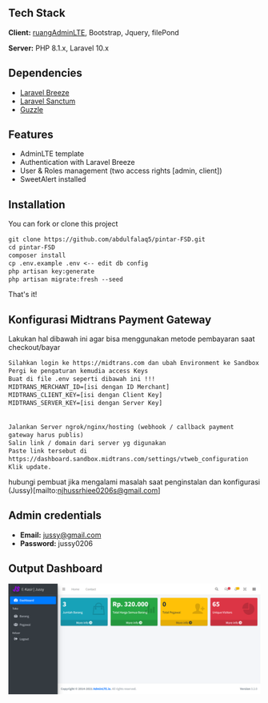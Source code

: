 ## Tech Stack

**Client:** [ruangAdminLTE](https://github.com/indrijunanda/RuangAdmin), Bootstrap, Jquery, filePond

**Server:** PHP 8.1.x, Laravel 10.x


## Dependencies

- [Laravel Breeze](https://github.com/laravel/breeze)
- [Laravel Sanctum](https://laravel.com/docs/10.x/sanctum#main-content)
- [Guzzle](https://github.com/guzzle/guzzle)


## Features

- AdminLTE template
- Authentication with Laravel Breeze
- User & Roles management (two access rights [admin, client])
- SweetAlert installed


## Installation 

You can fork or clone this project

``` 
git clone https://github.com/abdulfalaq5/pintar-FSD.git
cd pintar-FSD
composer install
cp .env.example .env <-- edit db config
php artisan key:generate
php artisan migrate:fresh --seed
```
That's it!

## Konfigurasi Midtrans Payment Gateway

Lakukan hal dibawah ini agar bisa menggunakan metode pembayaran saat checkout/bayar

```
Silahkan login ke https://midtrans.com dan ubah Environment ke Sandbox
Pergi ke pengaturan kemudia access Keys
Buat di file .env seperti dibawah ini !!!
MIDTRANS_MERCHANT_ID=[isi dengan ID Merchant]
MIDTRANS_CLIENT_KEY=[isi dengan Client Key]
MIDTRANS_SERVER_KEY=[isi dengan Server Key]


Jalankan Server ngrok/nginx/hosting (webhook / callback payment gateway harus publis)
Salin link / domain dari server yg digunakan
Paste link tersebut di https://dashboard.sandbox.midtrans.com/settings/vtweb_configuration
Klik update.
```
hubungi pembuat jika mengalami masalah saat penginstalan dan konfigurasi (Jussy)[mailto:njhussrhiee0206s@gmail.com]

## Admin credentials
- **Email:** jussy@gmail.com
- **Password:** jussy0206


## Output Dashboard

<img width="946" alt="dashboard" src="public/template/dist/img/dashboard.png">